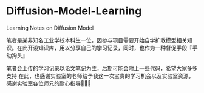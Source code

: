 # Diffusion-Model-Learning
Learning Notes on Diffusion Model


笔者是某非知名工业学校本科生一位，因参与项目需要开始自学扩散模型相关知识。在此开设知识库，用以分享自己的学习记录，同时，也作为一种督促手段『手动狗头』

笔者会上传的学习记录以论文笔记为主，后期可能会附上一些代码，希望大家多多支持
在此，也感谢实验室的老师给予我这一次宝贵的学习机会以及实验室资源，感谢实验室各位师兄的耐心指导💐💐💐
